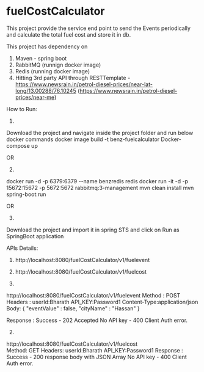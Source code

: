 # fuelCostCalculator

This project provide the service end point to send the Events periodically and calculate the total fuel cost and store it in db.

This project has dependency on 
1. Maven - spring boot
2. RabbitMQ (runnign docker image)
3. Redis (running docker image)
4. Hitting 3rd party API through RESTTemplate - https://www.newsrain.in/petrol-diesel-prices/near-lat-long/13.00288/76.10245 
  (https://www.newsrain.in/petrol-diesel-prices/near-me)

How to Run:

1. 
Download the project and navigate inside the project folder and run below docker commands
docker image build -t benz-fuelcalculator
Docker-compose up 

OR

2. 
docker run -d -p 6379:6379 --name benzredis redis
docker run -it -d -p  15672:15672 -p 5672:5672 rabbitmq:3-management
mvn clean install
mvn spring-boot:run

OR

3.
Download the project and import it in spring STS and click on Run as SpringBoot application


APIs Details:
1. http://localhost:8080/fuelCostCalculator/v1/fuelevent 
2. http://localhost:8080/fuelCostCalculator/v1/fuelcost  


1.
http://localhost:8080/fuelCostCalculator/v1/fuelevent 
Method : POST
Headers : 
  userId:Bharath
  API_KEY:Password1
  Content-Type:application/json
Body:
  {
    "eventValue" : false,
    "cityName" : "Hassan"
  }
  
Response : 
 Success - 202 Accepted 
 No API key -  400 Client Auth error.
 
2. 
http://localhost:8080/fuelCostCalculator/v1/fuelcost  
Method: GET
Headers:
  userId:Bharath
  API_KEY:Password1
Response : 
 Success - 200 response body with JSON Array 
 No API key -  400 Client Auth error.
 
 
 
 




